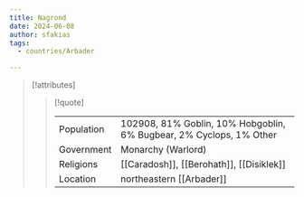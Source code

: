 ```yaml
---
title: Nagrond
date: 2024-06-08
author: sfakias
tags:
  - countries/Arbader

---
```

> [!attributes]
> 
> > [!quote]
> >
> > | | |
> > | --- | --- |
> > | Population | 102908, 81% Goblin, 10% Hobgoblin, 6% Bugbear, 2% Cyclops, 1% Other |
> > | Government | Monarchy (Warlord) |
> > | Religions | [[Caradosh]], [[Berohath]], [[Disiklek]] |
> > | Location | northeastern [[Arbader]] |